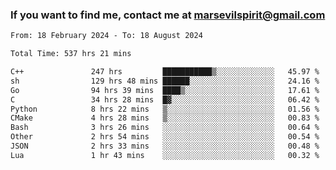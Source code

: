 ### If you want to find me, contact me at marsevilspirit@gmail.com

<!--
**marsevilspirit/marsevilspirit** is a ✨ _special_ ✨ repository because its `README.md` (this file) appears on your GitHub profile.

Here are some ideas to get you started:

- 🔭 I’m currently working on ...
- 🌱 I’m currently learning ...
- 👯 I’m looking to collaborate on ...
- 🤔 I’m looking for help with ...
- 💬 Ask me about ...
- 📫 How to reach me: ...
- 😄 Pronouns: ...
- ⚡ Fun fact: ...
-->
<!--START_SECTION:waka-->

```txt
From: 18 February 2024 - To: 18 August 2024

Total Time: 537 hrs 21 mins

C++               247 hrs         ███████████▒░░░░░░░░░░░░░   45.97 %
sh                129 hrs 48 mins ██████░░░░░░░░░░░░░░░░░░░   24.16 %
Go                94 hrs 39 mins  ████▒░░░░░░░░░░░░░░░░░░░░   17.61 %
C                 34 hrs 28 mins  █▓░░░░░░░░░░░░░░░░░░░░░░░   06.42 %
Python            8 hrs 22 mins   ▒░░░░░░░░░░░░░░░░░░░░░░░░   01.56 %
CMake             4 hrs 28 mins   ▒░░░░░░░░░░░░░░░░░░░░░░░░   00.83 %
Bash              3 hrs 26 mins   ░░░░░░░░░░░░░░░░░░░░░░░░░   00.64 %
Other             2 hrs 54 mins   ░░░░░░░░░░░░░░░░░░░░░░░░░   00.54 %
JSON              2 hrs 33 mins   ░░░░░░░░░░░░░░░░░░░░░░░░░   00.48 %
Lua               1 hr 43 mins    ░░░░░░░░░░░░░░░░░░░░░░░░░   00.32 %
```

<!--END_SECTION:waka-->
